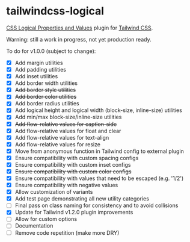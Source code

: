 # tailwindcss-logical

[CSS Logical Properties and Values](https://www.w3.org/TR/css-logical/) plugin for
[Tailwind CSS](https://tailwindcss.com).

Warning: still a work in progress, not yet production ready.

To do for v1.0.0 (subject to change):

- [x] Add margin utilities
- [x] Add padding utilities
- [x] Add inset utilities
- [x] Add border width utilities
- [x] ~~Add border style utilities~~
- [x] ~~Add border color utilities~~
- [x] Add border radius utilities
- [x] Add logical height and logical width (block-size, inline-size) utilities
- [x] Add min/max block-size/inline-size utilities
- [x] ~~Add flow-relative values for caption-side~~
- [x] Add flow-relative values for float and clear
- [x] Add flow-relative values for text-align
- [x] Add flow-relative values for resize
- [x] Move from anonymous function in Tailwind config to external plugin
- [x] Ensure compatibility with custom spacing configs
- [x] Ensure compatibility with custom inset configs
- [x] ~~Ensure compatibility with custom color configs~~
- [x] Ensure compatibility with values that need to be escaped (e.g. '1/2')
- [x] Ensure compatibility with negative values
- [x] Allow customization of variants
- [x] Add test page demonstrating all new utility categories
- [ ] Final pass on class naming for consistency and to avoid collisions
- [x] Update for Tailwind v1.2.0 plugin improvements
- [ ] Allow for custom options
- [ ] Documentation
- [ ] Remove code repetition (make more DRY)

